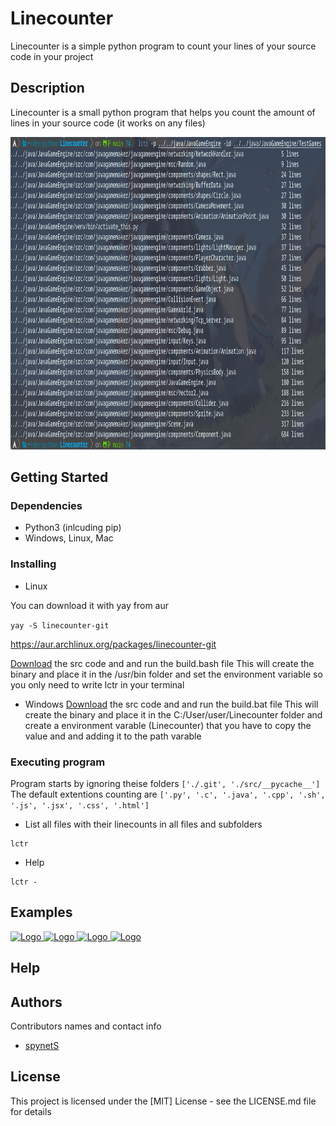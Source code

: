 # Linecounter

Linecounter is a simple python program to count your lines of your source code in your project

## Description

Linecounter is a small python program that helps you count the amount of lines in your source code (it works on any files) 
 
 <a href="https://github.com/spynetS/Linecounter/blob/main/images/show1.png">
    <img src="images/show1.png" alt="Logo" height="500">
  </a>


## Getting Started

### Dependencies
* Python3 (inlcuding pip)
* Windows, Linux, Mac

### Installing
* Linux

You can download it with yay from aur

```yay -S linecounter-git```

https://aur.archlinux.org/packages/linecounter-git

[Download](https://github.com/spynetS/Linecounter.git) the src code and and run the build.bash file
This will create the binary and place it in the /usr/bin folder and set the environment variable
so you only need to write lctr in your terminal

* Windows
[Download](https://github.com/spynetS/Linecounter.git) the src code and and run the build.bat file
This will create the binary and place it in the C:/User/user/Linecounter folder and create a environment varable (Linecounter)
that you have to copy the value and and adding it to the path varable

### Executing program

Program starts by ignoring theise folders ```['./.git', './src/__pycache__']```
The default extentions counting are ```['.py', '.c', '.java', '.cpp', '.sh', '.js', '.jsx', '.css', '.html']```

* List all files with their linecounts in all files and subfolders
```
lctr
```
* Help
```
lctr -
```

## Examples
<a href="https://github.com/spynetS/Linecounter/blob/main/images">
    <img src="images/all counters.png" alt="Logo" height="100">
    <img src="images/show4.png" alt="Logo"        height="100">
    <img src="images/show5.png" alt="Logo"        height="100">
    <img src="images/override ex.png" alt="Logo"  height="100">
 </a>
  
## Help



## Authors

Contributors names and contact info

* [spynetS](https://github.com/spynetS)


## License

This project is licensed under the [MIT] License - see the LICENSE.md file for details


